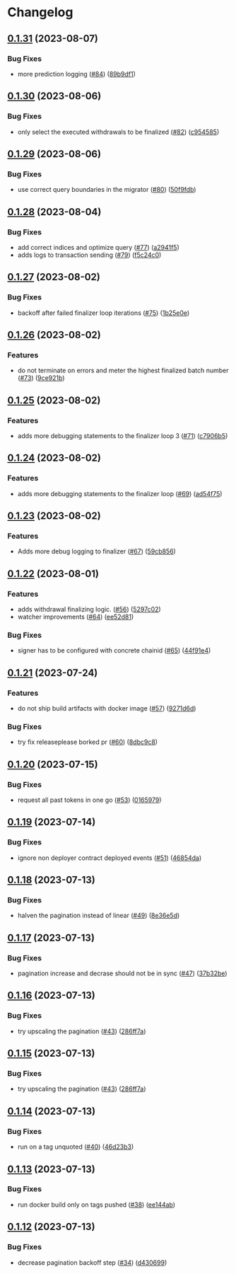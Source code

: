 # Changelog

## [0.1.31](https://github.com/matter-labs/zksync-withdrawal-finalizer/compare/v0.1.30...v0.1.31) (2023-08-07)


### Bug Fixes

* more prediction logging ([#84](https://github.com/matter-labs/zksync-withdrawal-finalizer/issues/84)) ([89b9df1](https://github.com/matter-labs/zksync-withdrawal-finalizer/commit/89b9df115c1cda313e0c82ae06e52d07aeb6d23b))

## [0.1.30](https://github.com/matter-labs/zksync-withdrawal-finalizer/compare/v0.1.29...v0.1.30) (2023-08-06)


### Bug Fixes

* only select the executed withdrawals to be finalized ([#82](https://github.com/matter-labs/zksync-withdrawal-finalizer/issues/82)) ([c954585](https://github.com/matter-labs/zksync-withdrawal-finalizer/commit/c9545859e83e0dd358d683d6be9f11d683a7e462))

## [0.1.29](https://github.com/matter-labs/zksync-withdrawal-finalizer/compare/v0.1.28...v0.1.29) (2023-08-06)


### Bug Fixes

* use correct query boundaries in the migrator ([#80](https://github.com/matter-labs/zksync-withdrawal-finalizer/issues/80)) ([50f9fdb](https://github.com/matter-labs/zksync-withdrawal-finalizer/commit/50f9fdb164f0e96f6c961013ca42d9201d726110))

## [0.1.28](https://github.com/matter-labs/zksync-withdrawal-finalizer/compare/v0.1.27...v0.1.28) (2023-08-04)


### Bug Fixes

* add correct indices and optimize query ([#77](https://github.com/matter-labs/zksync-withdrawal-finalizer/issues/77)) ([a2941f5](https://github.com/matter-labs/zksync-withdrawal-finalizer/commit/a2941f5e5d38763317f3610e6343b7b2231a12c5))
* adds logs to transaction sending ([#79](https://github.com/matter-labs/zksync-withdrawal-finalizer/issues/79)) ([f5c24c0](https://github.com/matter-labs/zksync-withdrawal-finalizer/commit/f5c24c0de3136c24ccef80499472f464a9024a24))

## [0.1.27](https://github.com/matter-labs/zksync-withdrawal-finalizer/compare/v0.1.26...v0.1.27) (2023-08-02)


### Bug Fixes

* backoff after failed finalizer loop iterations ([#75](https://github.com/matter-labs/zksync-withdrawal-finalizer/issues/75)) ([1b25e0e](https://github.com/matter-labs/zksync-withdrawal-finalizer/commit/1b25e0e098c9a2a484050c791404fabf039fc3e4))

## [0.1.26](https://github.com/matter-labs/zksync-withdrawal-finalizer/compare/v0.1.25...v0.1.26) (2023-08-02)


### Features

* do not terminate on errors and meter the highest finalized batch number  ([#73](https://github.com/matter-labs/zksync-withdrawal-finalizer/issues/73)) ([9ce921b](https://github.com/matter-labs/zksync-withdrawal-finalizer/commit/9ce921bb6e20663c8dad9115761ed44d5b5764f8))

## [0.1.25](https://github.com/matter-labs/zksync-withdrawal-finalizer/compare/v0.1.24...v0.1.25) (2023-08-02)


### Features

* adds more debugging statements to the finalizer loop 3 ([#71](https://github.com/matter-labs/zksync-withdrawal-finalizer/issues/71)) ([c7906b5](https://github.com/matter-labs/zksync-withdrawal-finalizer/commit/c7906b55418ea4abf4b945cbe6c488923e2e7b71))

## [0.1.24](https://github.com/matter-labs/zksync-withdrawal-finalizer/compare/v0.1.23...v0.1.24) (2023-08-02)


### Features

* adds more debugging statements to the finalizer loop ([#69](https://github.com/matter-labs/zksync-withdrawal-finalizer/issues/69)) ([ad54f75](https://github.com/matter-labs/zksync-withdrawal-finalizer/commit/ad54f75f62518ccf65c807a78b72e3c1364d7249))

## [0.1.23](https://github.com/matter-labs/zksync-withdrawal-finalizer/compare/v0.1.22...v0.1.23) (2023-08-02)


### Features

* Adds more debug logging to finalizer ([#67](https://github.com/matter-labs/zksync-withdrawal-finalizer/issues/67)) ([59cb856](https://github.com/matter-labs/zksync-withdrawal-finalizer/commit/59cb856fabb58ba62accc9f6dbd5cf950b167bcc))

## [0.1.22](https://github.com/matter-labs/zksync-withdrawal-finalizer/compare/v0.1.21...v0.1.22) (2023-08-01)


### Features

* adds withdrawal finalizing logic. ([#56](https://github.com/matter-labs/zksync-withdrawal-finalizer/issues/56)) ([5297c02](https://github.com/matter-labs/zksync-withdrawal-finalizer/commit/5297c023d8db0e88166e234b8b91570a7c206f8b))
* watcher improvements ([#64](https://github.com/matter-labs/zksync-withdrawal-finalizer/issues/64)) ([ee52d81](https://github.com/matter-labs/zksync-withdrawal-finalizer/commit/ee52d8110f7c68e64680f2d4ec6f2e43d482d2f0))


### Bug Fixes

* signer has to be configured with concrete chainid ([#65](https://github.com/matter-labs/zksync-withdrawal-finalizer/issues/65)) ([44f91e4](https://github.com/matter-labs/zksync-withdrawal-finalizer/commit/44f91e43a30dbbe45eafb6bed619e33f0e24787a))

## [0.1.21](https://github.com/matter-labs/zksync-withdrawal-finalizer/compare/v0.1.20...v0.1.21) (2023-07-24)


### Features

* do not ship build artifacts with docker image ([#57](https://github.com/matter-labs/zksync-withdrawal-finalizer/issues/57)) ([9271d6d](https://github.com/matter-labs/zksync-withdrawal-finalizer/commit/9271d6d8ed7d9c7ade230546f5f8e31e459f4fe7))


### Bug Fixes

* try fix releaseplease borked pr ([#60](https://github.com/matter-labs/zksync-withdrawal-finalizer/issues/60)) ([8dbc9c8](https://github.com/matter-labs/zksync-withdrawal-finalizer/commit/8dbc9c880305fa0971ce4e9f1df1e7b054118aad))

## [0.1.20](https://github.com/matter-labs/zksync-withdrawal-finalizer/compare/v0.1.19...v0.1.20) (2023-07-15)


### Bug Fixes

* request all past tokens in one go ([#53](https://github.com/matter-labs/zksync-withdrawal-finalizer/issues/53)) ([0165979](https://github.com/matter-labs/zksync-withdrawal-finalizer/commit/016597974c9ae5668eecb1ce11255da928567cab))

## [0.1.19](https://github.com/matter-labs/zksync-withdrawal-finalizer/compare/v0.1.18...v0.1.19) (2023-07-14)


### Bug Fixes

* ignore non deployer contract deployed events  ([#51](https://github.com/matter-labs/zksync-withdrawal-finalizer/issues/51)) ([46854da](https://github.com/matter-labs/zksync-withdrawal-finalizer/commit/46854da922fbbc93264e4d623e9e0b9927562058))

## [0.1.18](https://github.com/matter-labs/zksync-withdrawal-finalizer/compare/v0.1.17...v0.1.18) (2023-07-13)


### Bug Fixes

* halven the pagination instead of linear ([#49](https://github.com/matter-labs/zksync-withdrawal-finalizer/issues/49)) ([8e36e5d](https://github.com/matter-labs/zksync-withdrawal-finalizer/commit/8e36e5dbaeab727977010d01b2c2f621834865f0))

## [0.1.17](https://github.com/matter-labs/zksync-withdrawal-finalizer/compare/v0.1.16...v0.1.17) (2023-07-13)


### Bug Fixes

* pagination increase and decrase should not be in sync ([#47](https://github.com/matter-labs/zksync-withdrawal-finalizer/issues/47)) ([37b32be](https://github.com/matter-labs/zksync-withdrawal-finalizer/commit/37b32be03da90f30e754650146b908a4d5285adf))

## [0.1.16](https://github.com/matter-labs/zksync-withdrawal-finalizer/compare/v0.1.15...v0.1.16) (2023-07-13)


### Bug Fixes

* try upscaling the pagination  ([#43](https://github.com/matter-labs/zksync-withdrawal-finalizer/issues/43)) ([286ff7a](https://github.com/matter-labs/zksync-withdrawal-finalizer/commit/286ff7a4f91ce55b09941ffbad87584f44bd7aa8))

## [0.1.15](https://github.com/matter-labs/zksync-withdrawal-finalizer/compare/v0.1.14...v0.1.15) (2023-07-13)


### Bug Fixes

* try upscaling the pagination  ([#43](https://github.com/matter-labs/zksync-withdrawal-finalizer/issues/43)) ([286ff7a](https://github.com/matter-labs/zksync-withdrawal-finalizer/commit/286ff7a4f91ce55b09941ffbad87584f44bd7aa8))

## [0.1.14](https://github.com/matter-labs/zksync-withdrawal-finalizer/compare/v0.1.13...v0.1.14) (2023-07-13)


### Bug Fixes

* run on a tag unquoted  ([#40](https://github.com/matter-labs/zksync-withdrawal-finalizer/issues/40)) ([46d23b3](https://github.com/matter-labs/zksync-withdrawal-finalizer/commit/46d23b3b787295a881477a4ad995c95f9d153c3c))

## [0.1.13](https://github.com/matter-labs/zksync-withdrawal-finalizer/compare/v0.1.12...v0.1.13) (2023-07-13)


### Bug Fixes

* run docker build only on tags pushed ([#38](https://github.com/matter-labs/zksync-withdrawal-finalizer/issues/38)) ([ee144ab](https://github.com/matter-labs/zksync-withdrawal-finalizer/commit/ee144ab047773615cdd88b675b5f3cac015b40dd))

## [0.1.12](https://github.com/matter-labs/zksync-withdrawal-finalizer/compare/v0.1.11...v0.1.12) (2023-07-13)


### Bug Fixes

* decrease pagination backoff step ([#34](https://github.com/matter-labs/zksync-withdrawal-finalizer/issues/34)) ([d430699](https://github.com/matter-labs/zksync-withdrawal-finalizer/commit/d43069952edb9561c4a6b7230048aaca471a1833))
